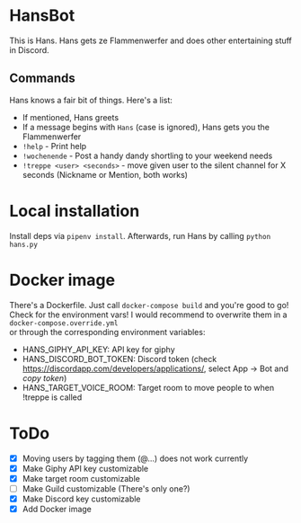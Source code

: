 # HansBot
This is Hans. Hans gets ze Flammenwerfer and does other entertaining stuff in Discord.

## Commands
Hans knows a fair bit of things. Here's a list:
- If mentioned, Hans greets
- If a message begins with `Hans` (case is ignored), Hans gets you the Flammenwerfer
- `!help` - Print help
- `!wochenende` - Post a handy dandy shortling to your weekend needs
- `!treppe <user> <seconds>` - move given user to the silent channel for X seconds (Nickname or Mention, both works)

# Local installation
Install deps via `pipenv install`.
Afterwards, run Hans by calling `python hans.py`

# Docker image
There's a Dockerfile. Just call `docker-compose build` and you're good to go!  
Check for the environment vars! I would recommend to overwrite them in a `docker-compose.override.yml`  
or through the corresponding environment variables:  
- HANS_GIPHY_API_KEY: API key for giphy
- HANS_DISCORD_BOT_TOKEN: Discord token (check https://discordapp.com/developers/applications/, select App -> Bot and *copy token*)
- HANS_TARGET_VOICE_ROOM: Target room to move people to when !treppe is called

# ToDo
- [x] Moving users by tagging them (@...) does not work currently
- [x] Make Giphy API key customizable
- [x] Make target room customizable
- [ ] Make Guild customizable (There's only one?)
- [x] Make Discord key customizable
- [x] Add Docker image